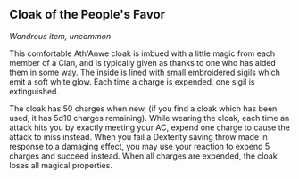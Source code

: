 ## Cloak of the People's Favor
*Wondrous item, uncommon*

This comfortable Ath'Anwe cloak is imbued with a little magic from each member of a Clan, and is typically given as thanks to one who has aided them in some way. The inside is lined with small embroidered sigils which emit a soft white glow. Each time a charge is expended, one sigil is extinguished.

The cloak has 50 charges when new, (if you find a cloak which has been used, it has 5d10 charges remaining). While wearing the cloak, each time an attack hits you by exactly meeting your AC, expend one charge to cause the attack to miss instead. When you fail a Dexterity saving throw made in response to a damaging effect, you may use your reaction to expend 5 charges and succeed instead. When all charges are expended, the cloak loses all magical properties.
